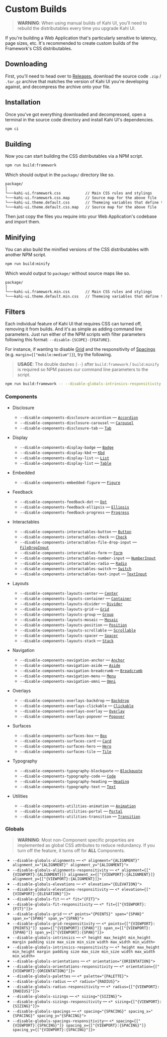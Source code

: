 # Custom Builds

> **WARNING**: When using manual builds of Kahi UI, you'll need to rebuild the distributables every time you upgrade Kahi UI.

If you're building a Web Application that's particularly sensitive to latency, page sizes, etc. It's recommended to create custom builds of the Framework's CSS distributables.

## Downloading

First, you'll need to head over to [Releases](https://github.com/novacbn/kahi-ui/releases), download the source code `.zip` / `.tar.gz` archive that matches the version of Kahi UI you're developing against, and decompress the archive onto your file.

## Installation

Once you've got everything downloaded and decompressed, open a terminal in the source code directory and install Kahi UI's dependencies.

```bash
npm ci
```

## Building

Now you can start building the CSS distributables via a NPM script.

```bash
npm run build:framework
```

Which should output in the `package/` directory like so.

```bash
package/
│
└───kahi-ui.framework.css           // Main CSS rules and stylings
└───kahi-ui.framework.css.map       // Source map for the above file
└───kahi-ui.theme.default.css       // Themeing variables that define the look and feel
└───kahi-ui.theme.default.css.map   // Source map for the above file
```

Then just copy the files you require into your Web Application's codebase and import them.

## Minifying

You can also build the minified versions of the CSS distributables with another NPM script.

```bash
npm run build:minify
```

Which would output to `package/` without source maps like so.

```bash
package/
│
└───kahi-ui.framework.min.css       // Main CSS rules and stylings
└───kahi-ui.theme.default.min.css   // Themeing variables that define the look and feel
```

## Filters

Each individual feature of Kahi UI that requires CSS can turned off, removing it from builds. And it's as simple as adding command line parameters. Just run either of the NPM scripts with filter parameters following this format: `--disable-{SCOPE}-{FEATURE}`.

For instance, if wanting to disable [Grid](../layouts/grid.md) and the responsitivity of [Spacings](../globals/spacings.md) (e.g. `margin={["mobile:medium"]}`), try the following.

> **USAGE**: The double dashes (`--`) after `build:framework` / `build:minify` is required so NPM passes our command line parameters to the script.

```bash
npm run build:framework -- --disable-globals-intrinsics-responsitivity --disable-components-grid
```

### Components

-   Disclosure

    -   `--disable-components-disclosure-accordion` — [`Accordion`](../disclosure/accordion.md)
    -   `--disable-components-disclosure-carousel` — [`Carousel`](../disclosure/carousel.md)
    -   `--disable-components-disclosure-tab` — [`Tab`](../disclosure/tab.md)

-   Display

    -   `--disable-components-display-badge` — [`Badge`](../display/badge.md)
    -   `--disable-components-display-kbd` — [`Kbd`](../display/kbd.md)
    -   `--disable-components-display-list` — [`List`](../display/list.md)
    -   `--disable-components-display-list` — [`Table`](../display/table.md)

-   Embedded

    -   `--disable-components-embedded-figure` — [`Figure`](../embedded/figure.md)

-   Feedback

    -   `--disable-components-feedback-dot` — [`Dot`](../feedback/dot.md)
    -   `--disable-components-feedback-ellipsis` — [`Ellipsis`](../feedback/ellipsis.md)
    -   `--disable-components-feedback-progress` — [`Progress`](../feedback/progress.md)

-   Interactables

    -   `--disable-components-interactables-button` — [`Button`](../interactables/button.md)
    -   `--disable-components-interactables-check` — [`Check`](../interactables/check.md)
    -   `--disable-components-interactables-file-drop-input` — [`FileDropInput`](../interactables/filedropinput.md)
    -   `--disable-components-interactables-form` — [`Form`](../interactables/form.md)
    -   `--disable-components-interactables-number-input` — [`NumberInput`](../interactables/numberinput.md)
    -   `--disable-components-interactables-radio` — [`Radio`](../interactables/radio.md)
    -   `--disable-components-interactables-switch` — [`Switch`](../interactables/switch.md)
    -   `--disable-components-interactables-text-input` — [`TextInput`](../interactables/textinput.md)

-   Layouts

    -   `--disable-components-layouts-center` — [`Center`](../layouts/center.md)
    -   `--disable-components-layouts-container` — [`Container`](../layouts/container.md)
    -   `--disable-components-layouts-divider` — [`Divider`](../layouts/divider.md)
    -   `--disable-components-layouts-grid` — [`Grid`](../layouts/grid.md)
    -   `--disable-components-layouts-group` — [`Group`](../layouts/group.md)
    -   `--disable-components-layouts-mosaic` — [`Mosaic`](../layouts/mosaic.md)
    -   `--disable-components-layouts-position` — [`Position`](../layouts/position.md)
    -   `--disable-components-layouts-scrollable` — [`Scrollable`](../layouts/scrollable.md)
    -   `--disable-components-layouts-spacer` — [`Spacer`](../layouts/spacer.md)
    -   `--disable-components-layouts-stack` — [`Stack`](../layouts/stack.md)

-   Navigation

    -   `--disable-components-navigation-anchor` — [`Anchor`](../navigation/anchor.md)
    -   `--disable-components-navigation-aside` — [`Aside`](../navigation/aside.md)
    -   `--disable-components-navigation-breadcrumb` — [`Breadcrumb`](../navigation/breadcrumb.md)
    -   `--disable-components-navigation-menu` — [`Menu`](../navigation/menu.md)
    -   `--disable-components-navigation-omni` — [`Omni`](../navigation/omni.md)

-   Overlays

    -   `--disable-components-overlays-backdrop` — [`Backdrop`](../overlays/backdrop.md)
    -   `--disable-components-overlays-clickable` — [`Clickable`](../overlays/clickable.md)
    -   `--disable-components-overlays-overlay` — [`Overlay`](../overlays/overlay.md)
    -   `--disable-components-overlays-popover` — [`Popover`](../overlays/popover.md)

-   Surfaces

    -   `--disable-components-surfaces-box` — [`Box`](../surfaces/box.md)
    -   `--disable-components-surfaces-card` — [`Card`](../surfaces/card.md)
    -   `--disable-components-surfaces-hero` — [`Hero`](../surfaces/hero.md)
    -   `--disable-components-surfaces-tile` — [`Tile`](../surfaces/tile.md)

-   Typography

    -   `--disable-components-typography-blockquote` — [`Blockquote`](../typography/blockquote.md)
    -   `--disable-components-typography-code` — [`Code`](../typography/code.md)
    -   `--disable-components-typography-heading` — [`Heading`](../typography/heading.md)
    -   `--disable-components-typography-text` — [`Text`](../typography/text.md)

-   Utilities

    -   `--disable-components-utilities-animation` — [`Animation`](../utilities/animation.md)
    -   `--disable-components-utilities-portal` — [`Portal`](../utilities/portal.md)
    -   `--disable-components-utilities-transition` — [`Transition`](../utilities/transition.md)

### Globals

> **WARNING**: Most non-Component specific properties are implemented as global CSS attributes to reduce redundancy. If you turn off the feature, it turns off for **ALL** Components.

-   `--disable-globals-alignments` — `<* alignment="{ALIGNMENT}" alignment_x="{ALIGNMENT}" alignment_y="{ALIGNMENT}">`
-   `--disable-globals-alignments-responsitivity` — `<* alignment={["{VIEWPORT}:{ALIGNMENT}]} alignment_x={["{VIEWPORT}:{ALIGNMENT}]} alignment_y={["{VIEWPORT}:{ALIGNMENT}]}>`
-   `--disable-globals-elevations` — `<* elevation="{ELEVATION}">`
-   `--disable-globals-elevations-responsitivity` — `<* elevation={["{VIEWPORT}:{ELEVATION}"]}>`
-   `--disable-globals-fit` — `<* fit="{FIT}">`
-   `--disable-globals-fit-responsitivity` — `<* fit={["{VIEWPORT}:{FIT}"]}>`
-   `--disable-globals-grid` — `<* points="{POINTS}" span="{SPAN}" span_x="{SPAN}" span_y="{SPAN}">`
-   `--disable-globals-grid-responsitivity` — `<* points={["{VIEWPORT}:{POINTS}"]} span={["{VIEWPORT}:{SPAN}"]} span_x={["{VIEWPORT}:{SPAN}"]} span_y={["{VIEWPORT}:{SPAN}"]}>`
-   `--disable-globals-intrinsics` — `<* height max_height min_height margin padding size max_size min_size width max_width min_width>`
-   `--disable-globals-intrinsics-responsitivity` — `<* height max_height min_height margin padding size max_size min_size width max_width min_width>`
-   `--disable-globals-orientations` — `<* orientation="{ORIENTATION}">`
-   `--disable-globals-orientations-responsitivity` — `<* orientation={["{VIEWPORT}:{ORIENTATION}"]}>`
-   `--disable-globals-palettes` — `<* palette="{PALETTE}">`
-   `--disable-globals-radius` — `<* radius="{RADIUS}">`
-   `--disable-globals-radius-responsitivity` — `<* radius={["{VIEWPORT}:{RADIUS}"]}>`
-   `--disable-globals-sizings` — `<* sizing="{SIZING}">`
-   `--disable-globals-sizings-responsitivity` — `<* sizing={["{VIEWPORT}:{SIZING}"]}>`
-   `--disable-globals-spacings` — `<* spacing="{SPACING}" spacing_x="{SPACING}" spacing_y="{SPACING}">`
-   `--disable-globals-spacings-responsitivity`— `<* spacing={["{VIEWPORT}:{SPACING}"]} spacing_x={["{VIEWPORT}:{SPACING}"]} spacing_y={["{VIEWPORT}:{SPACING}"]}>`
